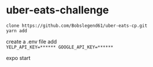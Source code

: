# uber-eats-challenge

`clone https://github.com/Bobslegend61/uber-eats-cp.git`  
`yarn add`

create a .env file add  
`YELP_API_KEY=****** GOOGLE_API_KEY=******`

expo start
